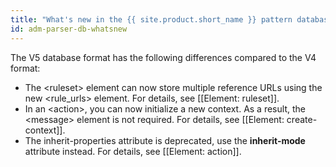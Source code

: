 ```yaml
---
title: "What's new in the {{ site.product.short_name }} pattern database format V5"
id: adm-parser-db-whatsnew
---
```


The V5 database format has the following differences compared to the V4
format:

- The \<ruleset\> element can now store multiple reference URLs using
    the new \<rule\_urls\> element. For details, see
    [[Element: ruleset]].
- In an \<action\>, you can now initialize a new context. As a result,
    the \<message\> element is not required. For details, see
    [[Element: create-context]].
- The inherit-properties attribute is deprecated, use the
    **inherit-mode** attribute instead. For details, see
    [[Element: action]].
